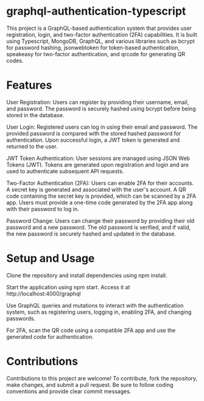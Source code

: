 # graphql-authentication-typescript
This project is a GraphQL-based authentication system that provides user registration, login, and two-factor authentication (2FA) capabilities. It is built using Typescript, MongoDB, GraphQL, and various libraries such as bcrypt for password hashing, jsonwebtoken for token-based authentication, speakeasy for two-factor authentication, and qrcode for generating QR codes.

# Features
User Registration: Users can register by providing their username, email, and password. The password is securely hashed using bcrypt before being stored in the database.

User Login: Registered users can log in using their email and password. The provided password is compared with the stored hashed password for authentication. Upon successful login, a JWT token is generated and returned to the user.

JWT Token Authentication: User sessions are managed using JSON Web Tokens (JWT). Tokens are generated upon registration and login and are used to authenticate subsequent API requests.

Two-Factor Authentication (2FA): Users can enable 2FA for their accounts. A secret key is generated and associated with the user's account. A QR code containing the secret key is provided, which can be scanned by a 2FA app. Users must provide a one-time code generated by the 2FA app along with their password to log in.

Password Change: Users can change their password by providing their old password and a new password. The old password is verified, and if valid, the new password is securely hashed and updated in the database.

# Setup and Usage
Clone the repository and install dependencies using npm install.

Start the application using npm start. Access it at http://localhost:4000/graphql

Use GraphQL queries and mutations to interact with the authentication system, such as registering users, logging in, enabling 2FA, and changing passwords.

For 2FA, scan the QR code using a compatible 2FA app and use the generated code for authentication.

# Contributions
Contributions to this project are welcome! To contribute, fork the repository, make changes, and submit a pull request. Be sure to follow coding conventions and provide clear commit messages.

